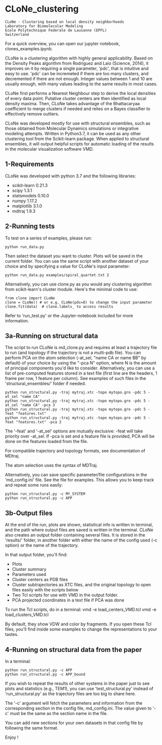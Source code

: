 # CLoNe_clustering

    CLoNe - Clustering based on local density neighborhoods
    Laboratory for Biomolecular Modeling
    Ecole Polytechnique Federale de Lausanne (EPFL)
    Switzerland


For a quick overview, you can open our jupyter notebook, clones_examples.ipynb.

CLoNe is a clustering algorithm with highly general applicability. Based on the Density Peaks algorithm from Rodriguez and Laio (Science, 2014), it improves on it by requiring a single parameter, 'pdc', that is intuitive and easy to use. 'pdc' can be incremeted if there are too many clusters, and decremented if there are not enough. Integer values between 1 and 10 are usually enough, with many values leading to the same results in most cases.  

CLoNe first performs a Nearest Neighbour step to derive the local densities of every data point. Putative cluster centers are then identified as local density maxima. Then, CLoNe takes advantage of the Bhattacaryaa coefficient to merge clusters if needed and relies on a Bayes classifier to effectively remove outliers.

CLoNe was developed mostly for use with structural ensembles, such as those obtained from Molecular Dynamics simulations or integrative modeling attempts. Written in Python3.7, it can be used as any other clustering tool from the Scikit-learn package. When applied to structural ensembles, it will output helpful scripts for automatic loading of the results in the molecular visualization software VMD.

1-Requirements
----

CLoNe was developed with python 3.7 and the following libraries:
- scikit-learn 0.21.3
- scipy 1.3.1
- statsmodels 0.10.0
- numpy 1.17.2
- matplotlib 3.1.0
- mdtraj 1.9.3


2-Running tests
----
To test on a series of examples, please run:
    
    python run_data.py

Then select the dataset you want to cluster. Plots will be saved in the current folder.
You can use the same script with another dataset of your choice and by specifying a value for CLoNe's input parameter:
    
    python run_data.py examples/spiral_quartet.txt 2

Alternatively, you can use clone.py as you would any clustering algorithm from scikit-learn's cluster module. Here's the minimal code to use:

    from clone import CLoNe
    clone = CLoNe() # or e.g. CLoNe(pdc=8) to change the input parameter
    clone.fit(data)  # clone.labels_ to access results

Refer to 'run_test.py' or the Jupyter-notebook included for more information.

3a-Running on structural data
----
The script to run CLoNe is md_clone.py and requires at least a trajectory file to run (and topology if the trajectory is not a multi-pdb file). 
You can perform PCA on the atom selection (-at_sel, "name CA or name BB" by default) of your choice by using the "-pca N" option, where N is the amount of principal components you'd like to consider.
Alternatively, you can use a list of pre-computed features stored in a text file (first line are the headers, 1 frame per row, 1 feature per column). See examples of such files in the 'structural_ensembles/' folder if needed. 


    python run_structural.py -traj mytraj.xtc -topo mytopo.gro -pdc 5 -at_sel "name CA"
    python run_structural.py -traj mytraj.xtc -topo mytopo.gro -pdc 5 -at_sel "name CA" -pca 3
    python run_structural.py -traj mytraj.xtc -topo mytopo.gro -pdc 5 -feat "features.txt"
    python run_structural.py -traj mytraj.xtc -topo mytopo.gro -pdc 5 -feat "features.txt" -pca 2


The '-feat' and '-at_sel' options are mutually exclusive: -feat will take priority over -at_sel. If -pca is set and a feature file is provided, PCA will be done on the features loaded from the file.

For compatible trajectory and topology formats, see documentation of MDtraj.

The atom selection uses the syntax of MDTraj.

Alternatively, you can save specific parameter/file configurations in the 'md_config.ini' file. See the file for examples. This allows you to keep track and repeat some runs easily:

    python run_structural.py -c MY_SYSTEM
    python run_structural.py -c APP


3b-Output files
----
At the end of the run, plots are shown, statistical info is written in terminal, and the path where output files are saved is written in the terminal. CLoNe also creates an output folder containing several files. It is stored in the 'results/' folder, in another folder with either the name of the config used (-c option) or the name of the trajectory.

In that output folder, you'll find:
- Plots
- Cluster summary
- Parameters used
- Cluster centers as PDB files
- Cluster subtrajectories as XTC files, and the original topology to open files easily with the scripts below
- Two Tcl scripts for use with VMD in the output folder.
- PCA projected coordinates in a text file if PCA was done

To run the Tcl scripts, do in a terminal:
    vmd -e load_centers_VMD.tcl
    vmd -e load_clusters_VMD.tcl

By default, they show VDW and color by fragments. If you open these Tcl files, you'll find inside some examples to change the representations to your tastes.

4-Running on structural data from the paper
----
In a terminal:

    python run_structural.py -c APP
    python run_structural.py -c APP_bound

If you wish to repeat the results of other systems in the paper just to see plots and statistics (e.g., TEM1), you can use 'test_structural.py' instead of 'run_structural.py' as the trajectory files are too big to share here.

The '-c' argument will fetch the parameters and information from the corresponding section in the config file, md_config.ini. The value given to '-c' must be the same as the section name in the file.

You can add new sections for your own datasets in that config file by following the same format.



Enjoy !
